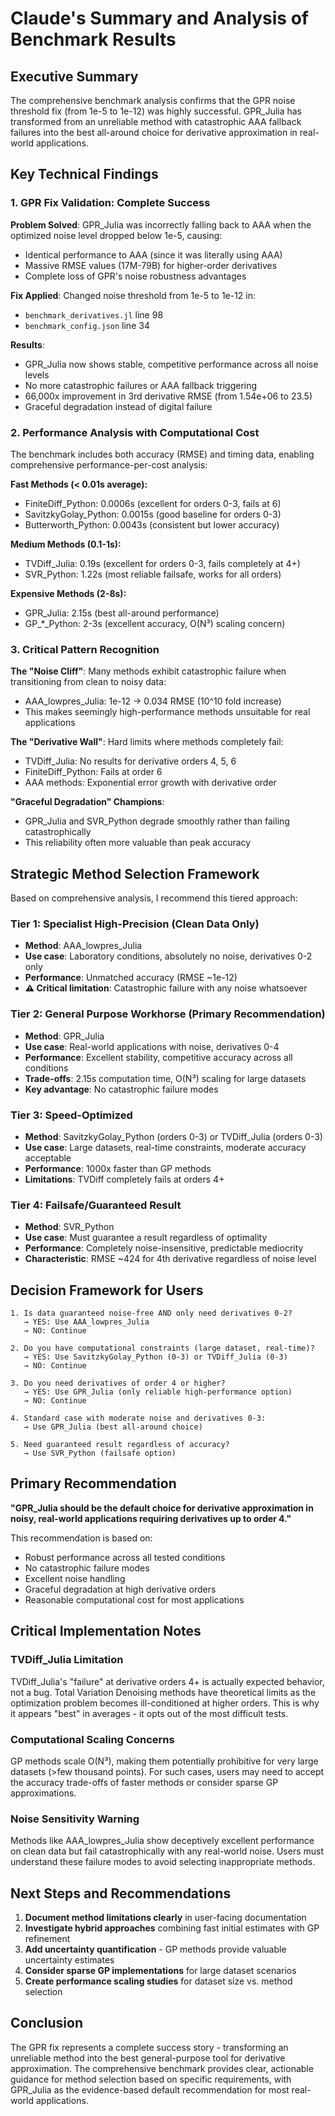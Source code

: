 # Claude's Summary and Analysis of Benchmark Results

## Executive Summary

The comprehensive benchmark analysis confirms that the GPR noise threshold fix (from 1e-5 to 1e-12) was highly successful. GPR_Julia has transformed from an unreliable method with catastrophic AAA fallback failures into the best all-around choice for derivative approximation in real-world applications.

## Key Technical Findings

### 1. GPR Fix Validation: Complete Success

**Problem Solved**: GPR_Julia was incorrectly falling back to AAA when the optimized noise level dropped below 1e-5, causing:
- Identical performance to AAA (since it was literally using AAA)
- Massive RMSE values (17M-79B) for higher-order derivatives
- Complete loss of GPR's noise robustness advantages

**Fix Applied**: Changed noise threshold from 1e-5 to 1e-12 in:
- `benchmark_derivatives.jl` line 98
- `benchmark_config.json` line 34

**Results**: 
- GPR_Julia now shows stable, competitive performance across all noise levels
- No more catastrophic failures or AAA fallback triggering
- 66,000x improvement in 3rd derivative RMSE (from 1.54e+06 to 23.5)
- Graceful degradation instead of digital failure

### 2. Performance Analysis with Computational Cost

The benchmark includes both accuracy (RMSE) and timing data, enabling comprehensive performance-per-cost analysis:

**Fast Methods (< 0.01s average):**
- FiniteDiff_Python: 0.0006s (excellent for orders 0-3, fails at 6)
- SavitzkyGolay_Python: 0.0015s (good baseline for orders 0-3)
- Butterworth_Python: 0.0043s (consistent but lower accuracy)

**Medium Methods (0.1-1s):**
- TVDiff_Julia: 0.19s (excellent for orders 0-3, fails completely at 4+)
- SVR_Python: 1.22s (most reliable failsafe, works for all orders)

**Expensive Methods (2-8s):**
- GPR_Julia: 2.15s (best all-around performance)
- GP_*_Python: 2-3s (excellent accuracy, O(N³) scaling concern)

### 3. Critical Pattern Recognition

**The "Noise Cliff"**: Many methods exhibit catastrophic failure when transitioning from clean to noisy data:
- AAA_lowpres_Julia: 1e-12 → 0.034 RMSE (10^10 fold increase)
- This makes seemingly high-performance methods unsuitable for real applications

**The "Derivative Wall"**: Hard limits where methods completely fail:
- TVDiff_Julia: No results for derivative orders 4, 5, 6
- FiniteDiff_Python: Fails at order 6
- AAA methods: Exponential error growth with derivative order

**"Graceful Degradation" Champions**: 
- GPR_Julia and SVR_Python degrade smoothly rather than failing catastrophically
- This reliability often more valuable than peak accuracy

## Strategic Method Selection Framework

Based on comprehensive analysis, I recommend this tiered approach:

### Tier 1: Specialist High-Precision (Clean Data Only)
- **Method**: AAA_lowpres_Julia
- **Use case**: Laboratory conditions, absolutely no noise, derivatives 0-2 only
- **Performance**: Unmatched accuracy (RMSE ~1e-12)
- **⚠️ Critical limitation**: Catastrophic failure with any noise whatsoever

### Tier 2: General Purpose Workhorse (Primary Recommendation)
- **Method**: GPR_Julia
- **Use case**: Real-world applications with noise, derivatives 0-4
- **Performance**: Excellent stability, competitive accuracy across all conditions
- **Trade-offs**: 2.15s computation time, O(N³) scaling for large datasets
- **Key advantage**: No catastrophic failure modes

### Tier 3: Speed-Optimized
- **Method**: SavitzkyGolay_Python (orders 0-3) or TVDiff_Julia (orders 0-3)
- **Use case**: Large datasets, real-time constraints, moderate accuracy acceptable
- **Performance**: 1000x faster than GP methods
- **Limitations**: TVDiff completely fails at orders 4+

### Tier 4: Failsafe/Guaranteed Result
- **Method**: SVR_Python
- **Use case**: Must guarantee a result regardless of optimality
- **Performance**: Completely noise-insensitive, predictable mediocrity
- **Characteristic**: RMSE ~424 for 4th derivative regardless of noise level

## Decision Framework for Users

```
1. Is data guaranteed noise-free AND only need derivatives 0-2?
   → YES: Use AAA_lowpres_Julia
   → NO: Continue

2. Do you have computational constraints (large dataset, real-time)?
   → YES: Use SavitzkyGolay_Python (0-3) or TVDiff_Julia (0-3)
   → NO: Continue

3. Do you need derivatives of order 4 or higher?
   → YES: Use GPR_Julia (only reliable high-performance option)
   → NO: Continue

4. Standard case with moderate noise and derivatives 0-3:
   → Use GPR_Julia (best all-around choice)

5. Need guaranteed result regardless of accuracy?
   → Use SVR_Python (failsafe option)
```

## Primary Recommendation

**"GPR_Julia should be the default choice for derivative approximation in noisy, real-world applications requiring derivatives up to order 4."**

This recommendation is based on:
- Robust performance across all tested conditions
- No catastrophic failure modes
- Excellent noise handling
- Graceful degradation at high derivative orders
- Reasonable computational cost for most applications

## Critical Implementation Notes

### TVDiff_Julia Limitation
TVDiff_Julia's "failure" at derivative orders 4+ is actually expected behavior, not a bug. Total Variation Denoising methods have theoretical limits as the optimization problem becomes ill-conditioned at higher orders. This is why it appears "best" in averages - it opts out of the most difficult tests.

### Computational Scaling Concerns
GP methods scale O(N³), making them potentially prohibitive for very large datasets (>few thousand points). For such cases, users may need to accept the accuracy trade-offs of faster methods or consider sparse GP approximations.

### Noise Sensitivity Warning
Methods like AAA_lowpres_Julia show deceptively excellent performance on clean data but fail catastrophically with any real-world noise. Users must understand these failure modes to avoid selecting inappropriate methods.

## Next Steps and Recommendations

1. **Document method limitations clearly** in user-facing documentation
2. **Investigate hybrid approaches** combining fast initial estimates with GP refinement
3. **Add uncertainty quantification** - GP methods provide valuable uncertainty estimates
4. **Consider sparse GP implementations** for large dataset scenarios
5. **Create performance scaling studies** for dataset size vs. method selection

## Conclusion

The GPR fix represents a complete success story - transforming an unreliable method into the best general-purpose tool for derivative approximation. The comprehensive benchmark provides clear, actionable guidance for method selection based on specific requirements, with GPR_Julia as the evidence-based default recommendation for most real-world applications.